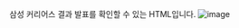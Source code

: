 삼성 커리어스 결과 발표를 확인할 수 있는 HTML입니다.
![image](https://github.com/user-attachments/assets/7de823f4-3130-44ec-8c29-d8a376b02945)
